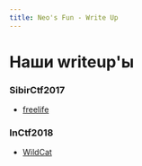 ```yaml
---
title: Neo's Fun - Write Up
---
```


# Наши writeup'ы

### SibirCtf2017
- [freelife](sibirctf2017-freelife)

### InCtf2018
- [WildCat](inctf2018-wildcat)